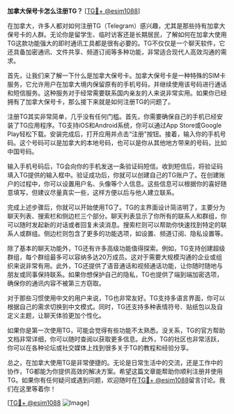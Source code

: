 **加拿大保号卡怎么注册TG？** [[TG💪+ @esim1088](https://t.me/s/esim1088)]

在加拿大，许多人都对如何注册TG（Telegram）感兴趣，尤其是那些持有加拿大保号卡的人群。无论你是留学生、临时访客还是长期居民，了解如何在加拿大使用TG这款功能强大的即时通讯工具都是很有必要的。TG不仅仅是一个聊天软件，它还具备加密通讯、文件共享、频道订阅等多种功能，非常适合现代人高效沟通的需求。

首先，让我们来了解一下什么是加拿大保号卡。加拿大保号卡是一种特殊的SIM卡服务，它允许用户在加拿大境内保留原有的手机号码，并继续使用该号码进行通话和短信服务。这种服务对于经常需要联系国内亲友的人来说非常实用。如果你已经拥有了加拿大保号卡，那么接下来就是如何注册TG的问题了。

注册TG其实非常简单，几乎没有任何门槛。首先，你需要确保自己的手机已经安装了TG应用程序。TG支持iOS和Android系统，你可以通过App Store或Google Play轻松下载。安装完成后，打开应用并点击“注册”按钮。接着，输入你的手机号码。这个号码可以是加拿大的本地号码，也可以是你从其他地方带来的号码，比如中国号码。

输入手机号码后，TG会向你的手机发送一条验证码短信。收到短信后，将验证码填入TG提供的输入框中。验证成功后，你就可以创建自己的TG账户了。在创建账户的过程中，你可以设置用户名、头像等个人信息。这些信息可以根据你的喜好随意填写，但建议尽量真实一些，这样方便以后与他人建立联系。

完成上述步骤后，你就可以开始使用TG了。TG的主界面设计简洁明了，主要分为聊天列表、搜索栏和侧边栏三个部分。聊天列表显示了你所有的联系人和群组，你可以随时发起新的对话或者回复未读消息。搜索栏则可以帮助你快速找到特定的联系人或群组。侧边栏则包含了更多的功能选项，如设置、频道订阅、隐私设置等。

除了基本的聊天功能外，TG还有许多高级功能值得探索。例如，TG支持创建超级群组，每个群组最多可以容纳多达20万成员。这对于需要大规模沟通的企业或组织来说非常有用。此外，TG还提供了语音通话和视频通话功能，让你随时随地与朋友或同事保持联系。如果你想保护自己的隐私，TG也提供了端到端加密选项，确保你的通讯内容不被第三方窃取。

对于那些习惯使用中文的用户来说，TG也非常友好。TG支持多语言界面，你可以根据自己的需求切换到中文模式。同时，TG还支持多种表情符号、贴纸包以及自定义主题，让聊天体验更加个性化。

如果你是第一次使用TG，可能会觉得有些功能不太熟悉。没关系，TG的官方帮助文档非常详细，你可以随时查阅以获取更多信息。此外，TG的社区也非常活跃，你可以在各种论坛或社交媒体上找到很多关于TG的教程和经验分享。

总之，在加拿大使用TG是非常便捷的。无论是日常生活中的交流，还是工作中的协作，TG都能为你提供高效的解决方案。希望这篇文章能帮助你顺利注册并使用TG。如果你有任何疑问或遇到问题，欢迎随时在[TG💪+ @esim1088](https://t.me/s/esim1088)留言讨论。我们在这里等着你！

[[TG💪+ @esim1088](https://t.me/s/esim1088) ![Image](https://i.postimg.cc/4NQfJmqS/Snipaste-2025-05-13-00-14-12.png)]